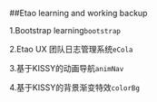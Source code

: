 ##Etao learning and working backup

1.Bootstrap learning`bootstrap`

2.Etao UX 团队日志管理系统`eCola`

3.基于KISSY的动画导航`animNav`

4.基于KISSY的背景渐变特效`colorBg`
